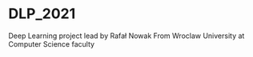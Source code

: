 # DLP_2021
Deep Learning project lead by Rafał Nowak From Wroclaw University at Computer Science faculty 
